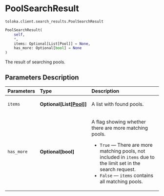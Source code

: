 # PoolSearchResult
`toloka.client.search_results.PoolSearchResult`

```python
PoolSearchResult(
    self,
    *,
    items: Optional[List[Pool]] = None,
    has_more: Optional[bool] = None
)
```

The result of searching pools.

## Parameters Description

| Parameters | Type | Description |
| :----------| :----| :-----------|
`items`|**Optional\[List\[[Pool](toloka.client.pool.Pool.md)\]\]**|<p>A list with found pools.</p>
`has_more`|**Optional\[bool\]**|<p>A flag showing whether there are more matching pools.</p> <ul> <li>`True` — There are more matching pools, not included in `items` due to the limit set in the search request.</li> <li>`False` — `items` contains all matching pools.</li> </ul>
